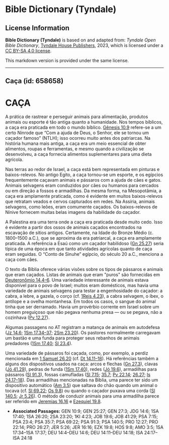 # Bible Dictionary (Tyndale)

## License Information

**Bible Dictionary (Tyndale)** is based on and adapted from: _Tyndale Open Bible Dictionary_, [Tyndale House Publishers](https://tyndaleopenresources.com/), 2023, which is licensed under a [CC BY-SA 4.0 license](https://creativecommons.org/licenses/by-sa/4.0/legalcode.en).

This markdown version is provided under the same license.



--------------------------------

## Caça (id: 658658)

CAÇA
====

A prática de rastrear e perseguir animais para alimentação, produtos animais ou esporte é tão antiga quanto a humanidade. Nos tempos bíblicos, a caça era praticada em todo o mundo bíblico. [Gênesis 10\.9](https://ref.ly/Gen10:9) refere\-se a um certo Ninrode que “Com a ajuda de Deus, o Senhor, ele se tornou um caçador famoso” (NTLH); isso ocorreu muito antes dos patriarcas. Na história humana mais antiga, a caça era um meio essencial de obter alimentos, roupas e ferramentas, e mesmo quando a civilização se desenvolveu, a caça fornecia alimentos suplementares para uma dieta agrícola.

Nas terras ao redor de Israel, a caça está bem representada em pinturas e baixos\-relevos. No antigo Egito, a caça tornou\-se um esporte, e os egípcios frequentemente caçavam animais e pássaros com a ajuda de cães e gatos. Animais selvagens eram conduzidos por cães ou humanos para cercados ou em direção a fossos e armadilhas. Da mesma forma, na Mesopotâmia, a caça era amplamente praticada, como é evidente em muitos baixos\-relevos que retratam veados e cervos capturados em redes. Na Assíria, animais selvagens, como leões, eram comumente caçados. Os baixos\-relevos de Nínive fornecem muitas belas imagens da habilidade do caçador.

A Palestina era uma terra onde a caça era praticada desde muito cedo. Isso é evidente a partir dos ossos de animais caçados encontrados na escavação de sítios antigos. Certamente, na Idade do Bronze Médio (c. 1800–1500 a.C.), que se aproxima da era patriarcal, a caça era amplamente praticada. A referência a Esaú como um caçador habilidoso ([Gn 25\.27](https://ref.ly/Gen25:27)) seria típica de uma época em que tanto atividades agrícolas quanto de caça eram seguidas. O “Conto de Sinuhe” egípcio, do século 20 a.C., menciona a caça com cães.

O texto da Bíblia oferece várias visões sobre os tipos de pássaros e animais que eram caçados. Listas de animais que eram "puros" são fornecidas em [Deuteronômio 14\.4–6](https://ref.ly/Deut14:4-Deut14:6). Uma variedade interessante de animais estava disponível para o povo de Israel; muitos eram domésticos, mas havia uma variedade de animais selvagens para testar a engenhosidade do caçador: a cabra, a lebre, a gazela, o corço (cf. [1Reis 4\.23](https://ref.ly/1Kgs4:23)), a cabra selvagem, o íbex, o antílope e a ovelha montanhesa. Em todos os casos, o sangue do animal tinha que ser derramado. Havia um provérbio corrente em Israel sobre um homem preguiçoso que não pegava nenhuma presa — ou se pegava, não a cozinhava ([Pv 12\.27](https://ref.ly/Prov12:27)).

Algumas passagens no AT registram a matança de animais em autodefesa ([Jz 14\.6](https://ref.ly/Judg14:6); [1Sm 17\.34–37](https://ref.ly/1Sam17:34-1Sam17:37); [2Sm 23\.20](https://ref.ly/2Sam23:20)). Os pastores normalmente carregavam um bastão e uma funda para proteger seus rebanhos de animais predadores ([1Sm 17\.40](https://ref.ly/1Sam17:40); [Sl 23\.4](https://ref.ly/Ps23:4)).

Uma variedade de pássaros foi caçada, como, por exemplo, a perdiz mencionada em [1 Samuel 26\.20](https://ref.ly/1Sam26:20) (cf. [Dt 14\.11–18](https://ref.ly/Deut14:11-Deut14:18)). Há referências também a alguns dos dispositivos usados na caça: arcos e flechas ([Gn 27\.3](https://ref.ly/Gen27:3)), clavas ([Jó 41\.29](https://ref.ly/Job41:29)), pedras de funda ([1Sm 17\.40](https://ref.ly/1Sam17:40)), redes ([Jó 19\.6](https://ref.ly/Job19:6)), armadilhas para pássaros ([Sl 91\.3](https://ref.ly/Ps91:3)), fossas camufladas ([Sl 7\.15](https://ref.ly/Ps7:15); [35\.7](https://ref.ly/Ps35:7); [Pv 22\.14](https://ref.ly/Prov22:14); [26\.27](https://ref.ly/Prov26:27); [Is 24\.17–18](https://ref.ly/Isa24:17-Isa24:18)). Das armadilhas mencionadas na Bíblia, uma parece ter sido um dispositivo automático ([Am 3\.5](https://ref.ly/Amos3:5)) que saltava do chão quando um animal o tocava (cf. [Sl 69\.22](https://ref.ly/Ps69:22); [Os 9\.8](https://ref.ly/Hos9:8)) ou quando o caçador puxava uma corda ([Sl 140\.5](https://ref.ly/Ps140:5); [Jr 5\.26](https://ref.ly/Jer5:26)). O método de conduzir animais para uma armadilha parece ser referido em [Jeremias 16\.16](https://ref.ly/Jer16:16) e [Ezequiel 19\.8](https://ref.ly/Ezek19:8).

* **Associated Passages:** GEN 10:9; GEN 25:27; GEN 27:3; JDG 14:6; 1SA 17:40; 1SA 26:20; 2SA 23:20; 1KI 4:23; JOB 19:6; JOB 41:29; PSA 7:15; PSA 23:4; PSA 35:7; PSA 69:22; PSA 91:3; PSA 140:5; PRO 12:27; PRO 22:14; PRO 26:27; JER 5:26; JER 16:16; EZK 19:8; HOS 9:8; AMO 3:5; 1SA 17:34–1SA 17:37; DEU 14:4–DEU 14:6; DEU 14:11–DEU 14:18; ISA 24:17–ISA 24:18

